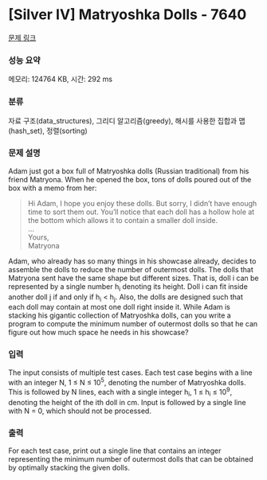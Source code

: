 # [Silver IV] Matryoshka Dolls - 7640 

[문제 링크](https://www.acmicpc.net/problem/7640) 

### 성능 요약

메모리: 124764 KB, 시간: 292 ms

### 분류

자료 구조(data_structures), 그리디 알고리즘(greedy), 해시를 사용한 집합과 맵(hash_set), 정렬(sorting)

### 문제 설명

<p>Adam just got a box full of Matryoshka dolls (Russian traditional) from his friend Matryona. When he opened the box, tons of dolls poured out of the box with a memo from her:</p>

<blockquote>
<p>Hi Adam, I hope you enjoy these dolls. But sorry, I didn’t have enough time to sort them out. You’ll notice that each doll has a hollow hole at the bottom which allows it to contain a smaller doll inside.<br>
...<br>
Yours,<br>
Matryona</p>
</blockquote>

<p>Adam, who already has so many things in his showcase already, decides to assemble the dolls to reduce the number of outermost dolls. The dolls that Matryona sent have the same shape but different sizes. That is, doll i can be represented by a single number h<sub>i</sub> denoting its height. Doll i can fit inside another doll j if and only if h<sub>i</sub> < h<sub>j</sub>. Also, the dolls are designed such that each doll may contain at most one doll right inside it. While Adam is stacking his gigantic collection of Matryoshka dolls, can you write a program to compute the minimum number of outermost dolls so that he can figure out how much space he needs in his showcase?</p>

### 입력 

 <p>The input consists of multiple test cases. Each test case begins with a line with an integer N, 1 ≤ N ≤ 10<sup>5</sup>, denoting the number of Matryoshka dolls. This is followed by N lines, each with a single integer h<sub>i</sub>, 1 ≤ h<sub>i</sub> ≤ 10<sup>9</sup>, denoting the height of the ith doll in cm. Input is followed by a single line with N = 0, which should not be processed.</p>

### 출력 

 <p>For each test case, print out a single line that contains an integer representing the minimum number of outermost dolls that can be obtained by optimally stacking the given dolls.</p>

